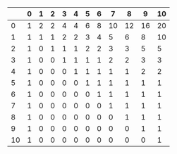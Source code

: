 |    | 0 | 1 | 2 | 3 | 4 | 5 | 6 | 7  | 8  | 9  | 10 |
|----|---|---|---|---|---|---|---|----|----|----|----|
| 0  | 1 | 2 | 2 | 4 | 4 | 6 | 8 | 10 | 12 | 16 | 20 |
| 1  | 1 | 1 | 1 | 2 | 2 | 3 | 4 | 5  | 6  | 8  | 10 |
| 2  | 1 | 0 | 1 | 1 | 1 | 2 | 2 | 3  | 3  | 5  | 5  |
| 3  | 1 | 0 | 0 | 1 | 1 | 1 | 1 | 2  | 2  | 3  | 3  |
| 4  | 1 | 0 | 0 | 0 | 1 | 1 | 1 | 1  | 1  | 2  | 2  |
| 5  | 1 | 0 | 0 | 0 | 0 | 1 | 1 | 1  | 1  | 1  | 1  |
| 6  | 1 | 0 | 0 | 0 | 0 | 0 | 1 | 1  | 1  | 1  | 1  |
| 7  | 1 | 0 | 0 | 0 | 0 | 0 | 0 | 1  | 1  | 1  | 1  |
| 8  | 1 | 0 | 0 | 0 | 0 | 0 | 0 | 0  | 1  | 1  | 1  |
| 9  | 1 | 0 | 0 | 0 | 0 | 0 | 0 | 0  | 0  | 1  | 1  |
| 10 | 1 | 0 | 0 | 0 | 0 | 0 | 0 | 0  | 0  | 0  | 1  |